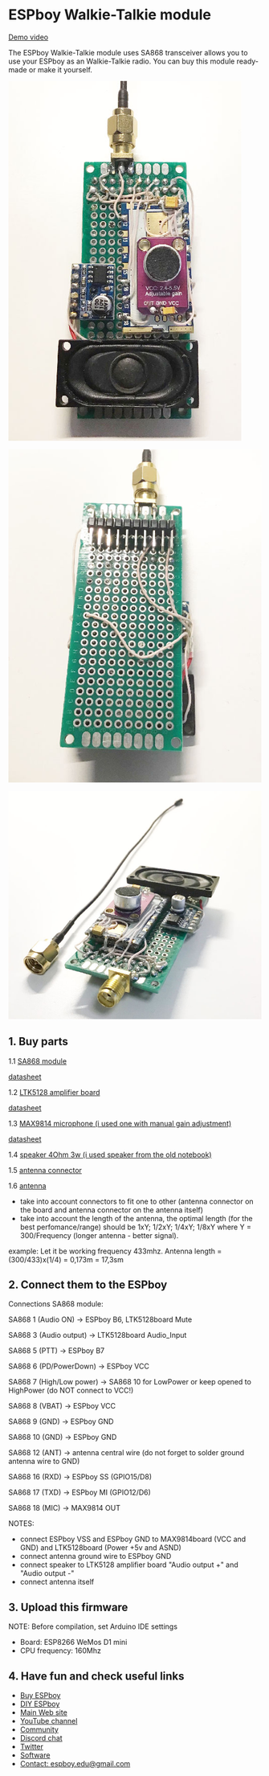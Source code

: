 # ESPboy Walkie-Talkie module

[Demo video](https://youtu.be/v-oIQ5hdZ3Q)

The ESPboy Walkie-Talkie module uses SA868 transceiver allows you to use your ESPboy as an Walkie-Talkie radio.
You can buy this module ready-made or make it yourself.

![1](pics/WalkieTalkie1.jpg)

![2](pics/WalkieTalkie2.jpg)

![3](pics/WalkieTalkie3.jpg)


## 1. Buy parts


1.1
[SA868 module](https://aliexpress.ru/wholesale?SearchText=SA868)

[datasheet](https://datasheet.lcsc.com/lcsc/2204251600_G-NiceRF-SA868-U_C3001507.pdf)

1.2
[LTK5128 amplifier board](https://aliexpress.ru/wholesale?SearchText=LTK5128+amplifier+board)

[datasheet](http://www.datasheetcafe.com/ltk5128-datasheet-audio-power-amplifier-chip/?ysclid=lcg57dtr1s522639722)

1.3
[MAX9814 microphone (i used one with manual gain adjustment)](https://aliexpress.ru/wholesale?SearchText=MAX9814+microphone&g=y&page=2)

[datasheet](https://datasheetspdf.com/pdf/644179/MaximIntegratedProducts/MAX9814/1)

1.4
[speaker 4Ohm 3w (i used speaker from the old notebook)](https://aliexpress.ru/wholesale?SearchText=speaker+4Ohm+3w&g=y&page=3)

1.5
[antenna connector](https://aliexpress.ru/wholesale?SearchText=sma+connector)

1.6
[antenna](https://aliexpress.ru/wholesale?SearchText=antenna+UHF)
- take into account connectors to fit one to other (antenna connector on the board and antenna connector on the antenna itself)
- take into account the length of the antenna, the optimal length (for the best perfomance/range) should be 
1xY; 1/2xY; 1/4xY; 1/8xY where Y = 300/Frequency (longer antenna - better signal).

example: Let it be working frequency 433mhz. Antenna length = (300/433)x(1/4) = 0,173m = 17,3sm



## 2. Connect them to the ESPboy

Connections SA868 module:

SA868 1 (Audio ON) -> ESPboy B6, LTK5128board Mute

SA868 3 (Audio output) -> LTK5128board Audio_Input

SA868 5 (PTT) -> ESPboy B7 

SA868 6 (PD/PowerDown) -> ESPboy VCC

SA868 7 (High/Low power) -> SA868 10 for LowPower or keep opened to HighPower (do NOT connect to VCC!)

SA868 8 (VBAT) -> ESPboy VCC

SA868 9 (GND) -> ESPboy GND

SA868 10 (GND) -> ESPboy GND

SA868 12 (ANT) -> antenna central wire (do not forget to solder ground antenna wire to GND)

SA868 16 (RXD) -> ESPboy SS (GPIO15/D8)

SA868 17 (TXD) -> ESPboy MI (GPIO12/D6)

SA868 18 (MIC) -> MAX9814 OUT

NOTES:
- connect ESPboy VSS and ESPboy GND to MAX9814board (VCC and GND) and LTK5128board (Power +5v and ASND)
- connect antenna ground wire to ESPboy GND
- connect speaker to LTK5128 amplifier board "Audio output +" and "Audio output -"
- connect antenna itself  


## 3. Upload this firmware

NOTE: Before compilation, set Arduino IDE settings
-  Board:  ESP8266 WeMos D1 mini
-  CPU frequency: 160Mhz


## 4. Have fun and check useful links

- [Buy ESPboy](https://www.tindie.com/products/23910/)
- [DIY ESPboy](https://easyeda.com/ESPboy)
- [Main Web site](https://www.espboy.com)
- [YouTube channel](https://www.youtube.com/c/ESPboy)
- [Community](https://community.espboy.com)
- [Discord chat](https://discord.gg/kXfDQpX)
- [Twitter](https://twitter.com/ESPboy_edu)
- [Software](https://github.com/ESPboy-edu)
- [Contact: espboy.edu@gmail.com](mailto:espboy.edu@gmail.com)


